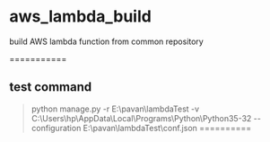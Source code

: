 # aws_lambda_build
build AWS lambda function from common repository

===========
## test command
> python manage.py -r E:\pavan\lambdaTest -v C:\Users\hp\AppData\Local\Programs\Python\Python35-32 --configuration E:\pavan\lambdaTest\conf.json
==========